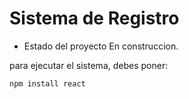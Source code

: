 <h1> Sistema de Registro</h1>

- Estado del proyecto En construccion.

para ejecutar el sistema, debes poner:

```npm install react```
